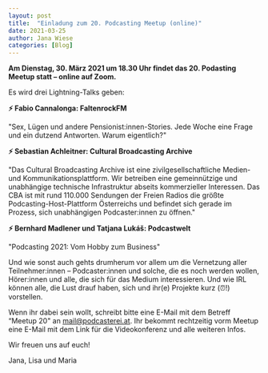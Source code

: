```yaml
---
layout: post
title:  "Einladung zum 20. Podcasting Meetup (online)"
date: 2021-03-25
author: Jana Wiese
categories: [Blog]
---
```



**Am Dienstag, 30. März 2021 um 18.30 Uhr findet das 20. Podasting Meetup statt – online auf Zoom.**

Es wird drei Lightning-Talks geben:

**⚡ Fabio Cannalonga: FaltenrockFM**

"Sex, Lügen und andere Pensionist:innen-Stories. Jede Woche eine Frage und ein dutzend Antworten. Warum eigentlich?"

**⚡ Sebastian Achleitner: Cultural Broadcasting Archive**

"Das Cultural Broadcasting Archive ist eine zivilgesellschaftliche Medien- und Kommunikationsplattform. Wir betreiben eine gemeinnützige und unabhängige technische Infrastruktur abseits kommerzieller Interessen. Das CBA ist mit rund 110.000 Sendungen der Freien Radios die größte Podcasting-Host-Plattform Österreichs und befindet sich gerade im Prozess, sich unabhängigen Podcaster:innen zu öffnen." 

**⚡ Bernhard Madlener und Tatjana Lukáš: Podcastwelt**

"Podcasting 2021: Vom Hobby zum Business"

Und wie sonst auch gehts drumherum vor allem um die Vernetzung aller Teilnehmer:innen – Podcaster:innen und solche, die es noch werden wollen, Hörer:innen und alle, die sich für das Medium interessieren. Und wie IRL können alle, die Lust drauf haben, sich und ihr(e) Projekte kurz (⏰!) vorstellen.

Wenn ihr dabei sein wollt, schreibt bitte eine E-Mail mit dem Betreff “Meetup 20" an mail@podcasterei.at. Ihr bekommt rechtzeitig vorm Meetup eine E-Mail mit dem Link für die Videokonferenz und alle weiteren Infos.

Wir freuen uns auf euch!

Jana, Lisa und Maria

